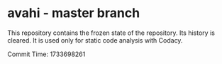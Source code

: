 # avahi - master branch

This repository contains the frozen state of the repository.
Its history is cleared. It is used only for static code
analysis with Codacy.

Commit Time: 1733698261
